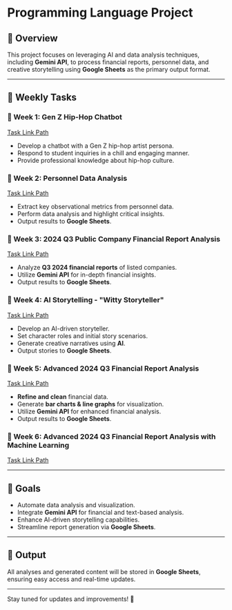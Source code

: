# Programming Language Project

## 📌 Overview
This project focuses on leveraging AI and data analysis techniques, including **Gemini API**, to process financial reports, personnel data, and creative storytelling using **Google Sheets** as the primary output format.

---

## 📅 Weekly Tasks

### 🔹 Week 1: Gen Z Hip-Hop Chatbot
[Task Link Path](https://github.com/KyleHung7/programming-language/blob/main/Week_1_Gen_Z_Hip_Hop_Chatbot.ipynb)
- Develop a chatbot with a Gen Z hip-hop artist persona.
- Respond to student inquiries in a chill and engaging manner.
- Provide professional knowledge about hip-hop culture.

### 🔹 Week 2: Personnel Data Analysis
[Task Link Path](https://github.com/KyleHung7/programming-language/blob/main/Week_2_Personnel_Data_Analysis.ipynb)
- Extract key observational metrics from personnel data.
- Perform data analysis and highlight critical insights.
- Output results to **Google Sheets**.

### 🔹 Week 3: 2024 Q3 Public Company Financial Report Analysis
[Task Link Path](https://github.com/KyleHung7/programming-language/blob/main/Week_3_2024_Q3_Public_Company_Financial_Report_Analysis.ipynb)
- Analyze **Q3 2024 financial reports** of listed companies.
- Utilize **Gemini API** for in-depth financial insights.
- Output results to **Google Sheets**.

### 🔹 Week 4: AI Storytelling - "Witty Storyteller"
[Task Link Path](https://github.com/KyleHung7/programming-language/blob/main/Week_4_AI_Storytelling_%22Witty_Storyteller%22.ipynb)
- Develop an AI-driven storyteller.
- Set character roles and initial story scenarios.
- Generate creative narratives using **AI**.
- Output stories to **Google Sheets**.

### 🔹 Week 5: Advanced 2024 Q3 Financial Report Analysis
[Task Link Path](https://github.com/KyleHung7/programming-language/blob/main/Week_5_Advanced_2024_Q3_Financial_Report_Analysis.ipynb)
- **Refine and clean** financial data.
- Generate **bar charts & line graphs** for visualization.
- Utilize **Gemini API** for enhanced financial analysis.
- Output results to **Google Sheets**.

### 🔹 Week 6: Advanced 2024 Q3 Financial Report Analysis with Machine Learning
[Task Link Path](https://github.com/KyleHung7/programming-language/blob/main/Week_6_Advanced_2024_Q3_Financial_Report_Analysis_with_Machine_Learning.ipynb)

---

## 🚀 Goals
- Automate data analysis and visualization.
- Integrate **Gemini API** for financial and text-based analysis.
- Enhance AI-driven storytelling capabilities.
- Streamline report generation via **Google Sheets**.

---

## 📂 Output
All analyses and generated content will be stored in **Google Sheets**, ensuring easy access and real-time updates.

---

Stay tuned for updates and improvements! 🚀

